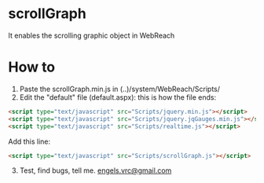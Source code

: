 # scrollGraph
It enables the scrolling graphic object in WebReach

# How to
1. Paste the scrollGraph.min.js in (..)/system/WebReach/Scripts/
2. Edit the "default" file (default.aspx):
this is how the file ends:
```html
<script type="text/javascript" src="Scripts/jquery.min.js"></script>
<script type="text/javascript" src="Scripts/jquery.jqGauges.min.js"></script>
<script type="text/javascript" src="Scripts/realtime.js"></script>
```
Add this line:
```html
<script type="text/javascript" src="Scripts/scrollGraph.js"></script>
```
3. Test, find bugs, tell me. engels.vrc@gmail.com
